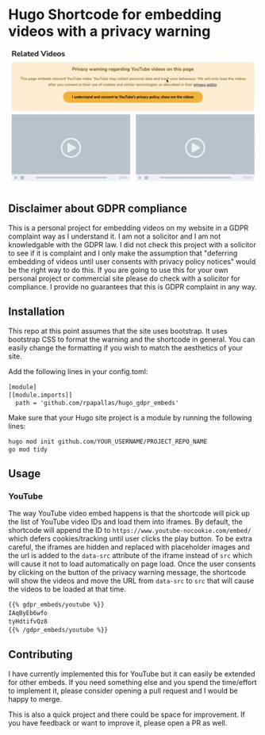 # Hugo Shortcode for embedding videos with a privacy warning

<p align="center">
  <img src="repo_files/demo.gif">
</p>

## Disclaimer about GDPR compliance

This is a personal project for embedding videos on my website in a GDPR
complaint way as I understand it. I am not a solicitor and I am not
knowledgable with the GDPR law. I did not check this project with a solicitor
to see if it is complaint and I only make the assumption that "deferring
embedding of videos until user consents with privacy policy notices" would be
the right way to do this. If you are going to use this for your own personal
project or commercial site please do check with a solicitor for compliance. I
provide no guarantees that this is GDPR complaint in any way.

## Installation

This repo at this point assumes that the site uses bootstrap. It uses bootstrap
CSS to format the warning and the shortcode in general. You can easily change
the formatting if you wish to match the aesthetics of your site.

Add the following lines in your config.toml:

```
[module]
[[module.imports]]
  path = 'github.com/rpapallas/hugo_gdpr_embeds'
```

Make sure that your Hugo site project is a module by running the
following lines:

```
hugo mod init github.com/YOUR_USERNAME/PROJECT_REPO_NAME
go mod tidy
```

## Usage

### YouTube

The way YouTube video embed happens is that the shortcode will pick up
the list of YouTube video IDs and load them into iframes. By default, the
shortcode will append the ID to `https://www.youtube-nocookie.com/embed/` which
defers cookies/tracking until user clicks the play button. To be extra careful,
the iframes are hidden and replaced with placeholder images and the url is
added to the `data-src` attribute of the iframe instead of `src` 
which will cause it not to load automatically on page load. Once the user
consents by clicking on the button of the privacy warning message, the 
shortcode will show the videos and move the URL from `data-src` to `src` that 
will cause the videos to be loaded at that time.


```md
{{% gdpr_embeds/youtube %}}
IAqByEb6wfo
tyHdtifvQz8
{{% /gdpr_embeds/youtube %}}
```


## Contributing

I have currently implemented this for YouTube but it can easily be extended
for other embeds. If you need something else and you spend the time/effort to
implement it, please consider opening a pull request and I would be happy
to merge.

This is also a quick project and there could be space for improvement. If you 
have feedback or want to improve it, please open a PR as well.
